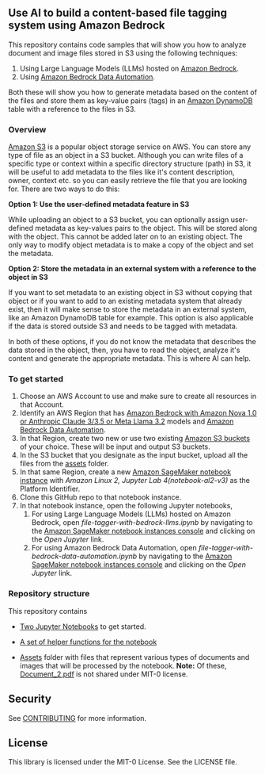 ## Use AI to build a content-based file tagging system using Amazon Bedrock

This repository contains code samples that will show you how to analyze document and image files stored in S3 using the following techniques:
1. Using Large Language Models (LLMs) hosted on [Amazon Bedrock](https://aws.amazon.com/bedrock/).
2. Using [Amazon Bedrock Data Automation](https://aws.amazon.com/bedrock/bda/).

Both these will show you how to generate metadata based on the content of the files and store them as key-value pairs (tags) in an [Amazon DynamoDB](https://docs.aws.amazon.com/amazondynamodb/latest/developerguide/Introduction.html) table with a reference to the files in S3.

### Overview

[Amazon S3](https://docs.aws.amazon.com/AmazonS3/latest/userguide/Welcome.html) is a popular object storage service on AWS. You can store any type of file as an object in a S3 bucket. Although you can write files of a specific type or context within a specific directory structure (path) in S3, it will be useful to add metadata to the files like it's content description, owner, context etc. so you can easily retrieve the file that you are looking for. There are two ways to do this:

**Option 1: Use the user-defined metadata feature in S3**

While uploading an object to a S3 bucket, you can optionally assign user-defined metadata as key-values pairs to the object. This will be stored along with the object. This cannot be added later on to an existing object. The only way to modify object metadata is to make a copy of the object and set the metadata.

**Option 2: Store the metadata in an external system with a reference to the object in S3**

If you want to set metadata to an existing object in S3 without copying that object or if you want to add to an existing metadata system that already exist, then it will make sense to store the metadata in an external system, like an Amazon DynamoDB table for example. This option is also applicable if the data is stored outside S3 and needs to be tagged with metadata.

In both of these options, if you do not know the metadata that describes the data stored in the object, then, you have to read the object, analyze it's content and generate the appropriate metadata. This is where AI can help.

### To get started

1. Choose an AWS Account to use and make sure to create all resources in that Account.
2. Identify an AWS Region that has [Amazon Bedrock with Amazon Nova 1.0 or Anthropic Claude 3/3.5 or Meta Llama 3.2](https://docs.aws.amazon.com/bedrock/latest/userguide/models-regions.html) models and [Amazon Bedrock Data Automation](https://docs.aws.amazon.com/bedrock/latest/userguide/bda.html).
3. In that Region, create two new or use two existing [Amazon S3 buckets](https://docs.aws.amazon.com/AmazonS3/latest/userguide/UsingBucket.html) of your choice. These will be input and output S3 buckets.
4. In the S3 bucket that you designate as the input bucket, upload all the files from the [assets](https://github.com/aws-samples/file-tagger-with-llms/blob/main/assets/) folder.
5. In that same Region, create a new [Amazon SageMaker notebook instance](https://docs.aws.amazon.com/sagemaker/latest/dg/nbi.html) with *Amazon Linux 2, Jupyter Lab 4(notebook-al2-v3)* as the Platform Identifier.
6. Clone this GitHub repo to that notebook instance.
7. In that notebook instance, open the following Jupyter notebooks,
   1. For using Large Language Models (LLMs) hosted on Amazon Bedrock, open *file-tagger-with-bedrock-llms.ipynb* by navigating to the [Amazon SageMaker notebook instances console](https://docs.aws.amazon.com/sagemaker/latest/dg/howitworks-access-ws.html) and clicking on the *Open Jupyter* link.
   2. For using Amazon Bedrock Data Automation, open *file-tagger-with-bedrock-data-automation.ipynb* by navigating to the [Amazon SageMaker notebook instances console](https://docs.aws.amazon.com/sagemaker/latest/dg/howitworks-access-ws.html) and clicking on the *Open Jupyter* link.

### Repository structure

This repository contains

* [Two Jupyter Notebooks](https://github.com/aws-samples/file-tagger-with-llms/blob/main/notebooks/) to get started.

* [A set of helper functions for the notebook](https://github.com/aws-samples/file-tagger-with-llms/blob/main/notebooks/scripts/helper_functions.py)

* [Assets](https://github.com/aws-samples/file-tagger-with-llms/blob/main/assets) folder with files that represent various types of documents and images that will be processed by the notebook. **Note:** Of these, [Document_2.pdf](https://github.com/aws-samples/file-tagger-with-llms/blob/main/assets/Document_2.pdf) is not shared under MIT-0 license.

## Security

See [CONTRIBUTING](CONTRIBUTING.md#security-issue-notifications) for more information.

## License

This library is licensed under the MIT-0 License. See the LICENSE file.

